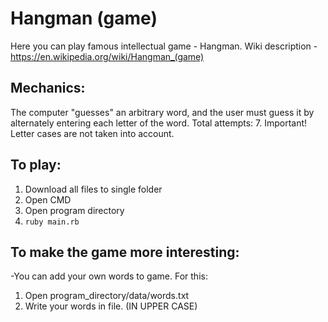 # Hangman (game)
Here you can play famous intellectual game - Hangman. Wiki description -https://en.wikipedia.org/wiki/Hangman_(game)

## Mechanics:

The computer "guesses" an arbitrary word, and the user must guess it by alternately entering each letter of the word. Total attempts: 7. Important! Letter cases are not taken into account.

## To play:
1) Download all files to single folder
2) Open CMD
3) Open program directory
4) ```ruby main.rb```
## To make the game more interesting:
-You can add your own words to game. For this:
1) Open program_directory/data/words.txt
2) Write your words in file. (IN UPPER CASE)
